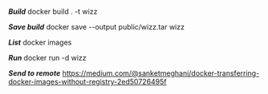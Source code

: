 ***Build***
docker build . -t wizz

***Save build***
docker save --output public/wizz.tar wizz

***List***
docker images

***Run***
docker run -d wizz

***Send to remote***
https://medium.com/@sanketmeghani/docker-transferring-docker-images-without-registry-2ed50726495f